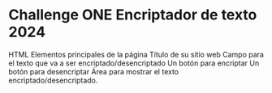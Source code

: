 <h1> Challenge ONE Encriptador de texto 2024 </h1> 

HTML 
Elementos principales de la página
Título de su sitio web
Campo para el texto que va a ser encriptado/desencriptado
Un botón para encriptar
Un botón para desencriptar
Área para mostrar el texto encriptado/desencriptado.
